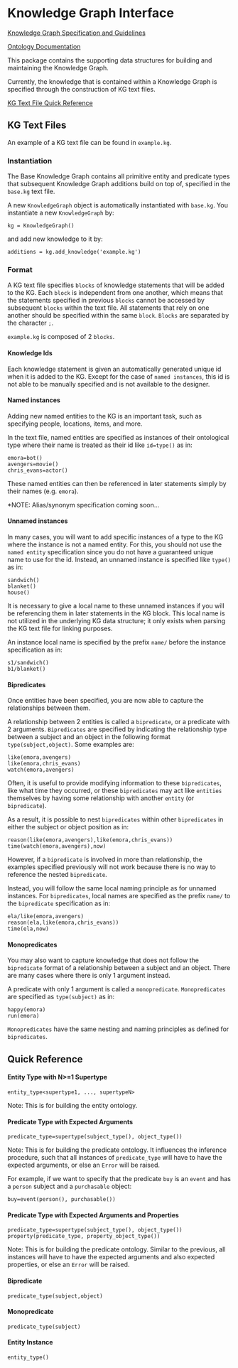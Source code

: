 # Knowledge Graph Interface

[Knowledge Graph Specification and Guidelines](https://docs.google.com/document/d/1mfdZIY09JwZ-DN4eBmIpxQ9phItEbrJqD5d1QtFKBN8/edit?usp=sharing)

[Ontology Documentation](https://drive.google.com/drive/folders/1Cdn8DQZMtoV3i4r5s-9hzVRA9bYteVEq?usp=sharing)

This package contains the supporting data structures for building and 
maintaining the Knowledge Graph. 

Currently, the knowledge that is contained within a Knowledge Graph 
is specified through the construction of KG text files.

[KG Text File Quick Reference](#quick-reference)

## KG Text Files
    
An example of a KG text file can be found in `example.kg`.

### Instantiation

The Base Knowledge Graph contains all primitive entity and predicate
types that subsequent Knowledge Graph additions build on top of, 
specified in the `base.kg` text file.

A new `KnowledgeGraph` object is automatically instantiated with 
`base.kg`. You instantiate a new `KnowledgeGraph` by:

```
kg = KnowledgeGraph()
```
and add new knowledge to it by:

```
additions = kg.add_knowledge('example.kg')
```

### Format

A KG text file specifies `blocks` of knowledge statements 
that will be added to the KG. 
Each `block` is independent from one another, which means
that the statements specified in previous `blocks` cannot be 
accessed by subsequent `blocks` within the text file. 
All statements that rely on one another should be specified within
the same `block`.
`Blocks` are separated by the character `;`.

`example.kg` is composed of 2 `blocks`.

#### Knowledge Ids
Each knowledge statement is given an automatically generated
unique id when it is added to the KG. Except for the case
of `named instances`, this id is not able to be manually 
specified and is not available to the designer.

#### Named instances

Adding new named entities to the KG is an important task, 
such as specifying people, locations, items, and more. 

In the text file, named entities are specified as instances of 
their ontological type where their name is treated as their 
id like `id=type()` as in:
```
emora=bot()
avengers=movie()
chris_evans=actor()
```

These named entities can then be referenced in later statements 
simply by their names (e.g. `emora`).

*NOTE: Alias/synonym specification coming soon...

#### Unnamed instances

In many cases, you will want to add specific instances of a type
to the KG where the instance is not a named entity. 
For this, you should not use the `named entity` specification since
you do not have a guaranteed unique name to use for the id. 
Instead, an unnamed instance is specified like `type()` as in:

```
sandwich()
blanket()
house()
```

It is necessary to give a local name to these unnamed instances if 
you will be referencing them in later statements in the KG block.
This local name is not utilized in the underlying KG data structure;
it only exists when parsing the KG text file for linking purposes.

An instance local name is specified by the prefix `name/` before 
the instance specification as in:
```
s1/sandwich()
b1/blanket()
```

#### Bipredicates

Once entities have been specified, you are now able to capture 
the relationships between them. 

A relationship between 2 entities is called a `bipredicate`, 
or a predicate with 2 arguments. `Bipredicates` are specified 
by indicating the relationship type between a subject and an 
object in the following format `type(subject,object)`. 
Some examples are:

```
like(emora,avengers)
like(emora,chris_evans)
watch(emora,avengers)
```

Often, it is useful to provide modifying information to these 
`bipredicates`, like what time they occurred, 
or these `bipredicates` may act like `entities` themselves by
having some relationship with another `entity` (or `bipredicate`).

As a result, it is possible to nest `bipredicates` within other
`bipredicates` in either the subject or object position as in:

```
reason(like(emora,avengers),like(emora,chris_evans))
time(watch(emora,avengers),now)
```

However, if a `bipredicate` is involved in more than relationship,
the examples specified previously will not work because there is
no way to reference the nested `bipredicate`. 

Instead, you will follow the same local naming principle as for 
unnamed instances.
For `bipredicates`, local names are specified as the prefix `name/` to the `bipredicate`
specification as in:
```
ela/like(emora,avengers)
reason(ela,like(emora,chris_evans))
time(ela,now)
```

#### Monopredicates

You may also want to capture knowledge that does not follow the 
`bipredicate` format of a relationship between a subject and 
an object. There are many cases where there is only 1 argument
instead. 

A predicate with only 1 argument is called a `monopredicate`. 
`Monopredicates` are specified as `type(subject)` as in:

```
happy(emora)
run(emora)
```

`Monopredicates` have the same nesting and naming principles 
as defined for `bipredicates`.

## Quick Reference

#### Entity Type with N>=1 Supertype

```
entity_type<supertype1, ..., supertypeN>
```

Note: This is for building the entity ontology.

#### Predicate Type with Expected Arguments

```
predicate_type=supertype(subject_type(), object_type())
```

Note: This is for building the predicate ontology. It 
influences the inference procedure, such that all 
instances of `predicate_type` will have to have the 
expected arguments, or else an `Error` will be raised.

For example, if we want to specify that the predicate `buy`
is an `event` and has a `person` subject and a `purchasable` object:

```
buy=event(person(), purchasable())
```


#### Predicate Type with Expected Arguments and Properties

```
predicate_type=supertype(subject_type(), object_type())
property(predicate_type, property_object_type())
```

Note: This is for building the predicate ontology.
Similar to the previous, all instances will have to have 
the expected arguments and also expected properties, or 
else an `Error` will be raised.

#### Bipredicate

```
predicate_type(subject,object)
```

#### Monopredicate

```
predicate_type(subject)
```

#### Entity Instance

```
entity_type()
```